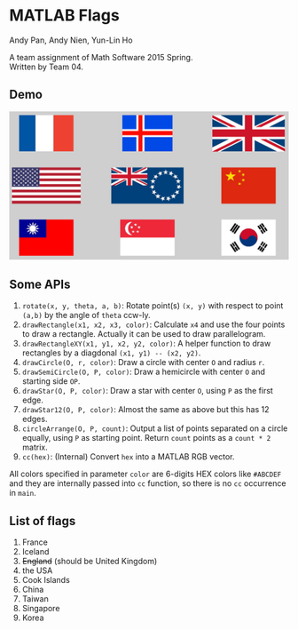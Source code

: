 # MATLAB Flags

Andy Pan, Andy Nien, Yun-Lin Ho

A team assignment of Math Software 2015 Spring.<br/>
Written by Team 04.

## Demo
![screenshot](screenshot.jpg)

## Some APIs
  1. `rotate(x, y, theta, a, b)`: Rotate point(s) `(x, y)` with respect to point `(a,b)` by the angle of `theta` ccw-ly.
  2. `drawRectangle(x1, x2, x3, color)`: Calculate `x4` and use the four points to draw a rectangle. Actually it can be used to draw parallelogram.
  3. `drawRectangleXY(x1, y1, x2, y2, color)`: A helper function to draw rectangles by a diagdonal `(x1, y1) -- (x2, y2)`.
  4. `drawCircle(O, r, color)`: Draw a circle with center `O` and radius `r`.
  5. `drawSemiCircle(O, P, color)`: Draw a hemicircle with center `O` and starting side `OP`.
  6. `drawStar(O, P, color)`: Draw a star with center `O`, using `P` as the first edge.
  7. `drawStar12(O, P, color)`: Almost the same as above but this has 12 edges.
  8. `circleArrange(O, P, count)`: Output a list of points separated on a circle equally, using `P` as starting point. Return `count` points as a `count * 2` matrix.
  9. `cc(hex)`: (Internal) Convert `hex` into a MATLAB RGB vector.

All colors specified in parameter `color` are 6-digits HEX colors like `#ABCDEF` and they are internally passed into `cc` function, so there is no `cc` occurrence in `main`.

## List of flags
  1. France
  2. Iceland
  3. ~~England~~ (should be United Kingdom)
  4. the USA
  5. Cook Islands
  6. China
  7. Taiwan
  8. Singapore
  9. Korea
